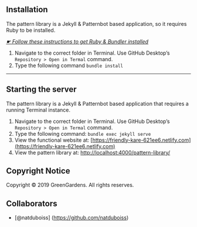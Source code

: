 ## Installation

The pattern library is a Jekyll & Patternbot based application, so it requires Ruby to be installed.

[*☛ Follow these instructions to get Ruby & Bundler installed*](https://learn-the-web.algonquindesign.ca/courses/web-dev-4/install-more-developer-tools/)

1. Navigate to the correct folder in Terminal. Use GitHub Desktop’s `Repository > Open in Termal` command.
2. Type the following command `bundle install`

---

## Starting the server

The pattern library is a Jekyll & Patternbot based application that requires a running Terminal instance.

1. Navigate to the correct folder in Terminal. Use GitHub Desktop’s `Repository > Open in Termal` command.
2. Type the following command: `bundle exec jekyll serve`
3. View the functional website at: [https://friendly-kare-621ee6.netlify.com](https://friendly-kare-621ee6.netlify.com)
4. View the pattern library at: [http://localhost:4000/pattern-library/](http://localhost:4000/pattern-library/)

## Copyright Notice

Copyright © 2019 GreenGardens. All rights reserves.

## Collaborators

- [@natduboiss] (https://github.com/natduboiss)
